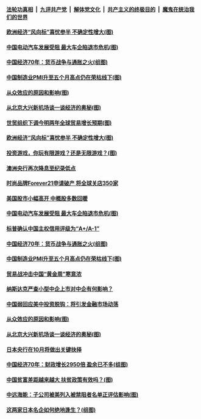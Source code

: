 ####  [法轮功真相](../../../../basic/blob/master/README.md?t=10020601) &nbsp;|&nbsp; [九评共产党](../../../../9ping.md/blob/master/README.md?t=10020601) &nbsp;|&nbsp; [解体党文化](../../../../jtdwh.md/blob/master/README.md?t=10020601)  &nbsp;|&nbsp; [共产主义的终极目的](../../../../gczydzjmd.md/blob/master/README.md?t=10020601) &nbsp;|&nbsp; [魔鬼在统治我们的世界](../../../../mgztzwmdsj.md/blob/master/README.md?t=10020601) 

#### [欧洲经济“风向标”喜忧参半 不确定性增大(图)](../pages/p5/909141.md?t=10020601) 

#### [中国电动汽车发展受阻 最大车企陷退市危机(图)](../pages/p5/909112.md?t=10020601) 

#### [中国经济70年：货币战争与通胀之火(组图)](../pages/p5/909105.md?t=10020601) 

#### [中国制造业PMI升至五个月高点仍在荣枯线下(图)](../pages/p5/909042.md?t=10020601) 

#### [从众效应的原因和影响(图)](../pages/p5/909039.md?t=10020601) 

#### [从北京大兴新机场谈一谈经济的奥秘(图)](../pages/p5/909041.md?t=10020601) 

#### [世贸组织下调今明两年全球贸易增长预期(图)](../pages/p5/909170.md?t=10020601) 

#### [欧洲经济“风向标”喜忧参半 不确定性增大(图)](../pages/p5/909141.md?t=10020601) 

#### [投资游戏，你玩有限游戏？还是无限游戏？(图)](../pages/p5/909143.md?t=10020601) 

#### [澳洲央行再次降息至纪录低点](../pages/p5/909135.md?t=10020601) 

#### [时尚品牌Forever21申请破产 将全球关店350家](../pages/p5/909120.md?t=10020601) 

#### [美国股市小幅高开 中概股多数回暖](../pages/p5/909119.md?t=10020601) 

#### [中国电动汽车发展受阻 最大车企陷退市危机(图)](../pages/p5/909112.md?t=10020601) 

#### [标普确认中国主权信用评级为“A+/A-1”](../pages/p5/909108.md?t=10020601) 

#### [中国经济70年：货币战争与通胀之火(组图)](../pages/p5/909105.md?t=10020601) 

#### [中国制造业PMI升至五个月高点仍在荣枯线下(图)](../pages/p5/909042.md?t=10020601) 

#### [贸易战冲击中国“黄金周”寒意浓](../pages/p5/909071.md?t=10020601) 

#### [纳斯达克严查小型中企上市对中企有何影响？](../pages/p5/909067.md?t=10020601) 

#### [中国弱回应美中投资脱钩：将引发金融市场动荡](../pages/p5/909064.md?t=10020601) 

#### [从众效应的原因和影响(图)](../pages/p5/909039.md?t=10020601) 

#### [从北京大兴新机场谈一谈经济的奥秘(图)](../pages/p5/909041.md?t=10020601) 

#### [日本央行在10月将做出关键抉择](../pages/p5/909002.md?t=10020601) 

#### [中国经济70年：财政增长2950倍 盈余已不多(组图)](../pages/p5/909000.md?t=10020601) 

#### [中国贫富差距越来越大 扶贫政策有效吗？(图)](../pages/p5/908959.md?t=10020601) 

#### [中远海能：子公司被美列入被禁阻者名单正评估影响(图)](../pages/p5/908950.md?t=10020601) 

#### [这两家日本名企如何绝地逢生？(组图)](../pages/p5/908934.md?t=10020601) 

